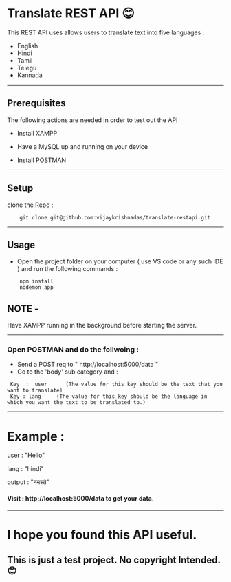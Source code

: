 # Translate REST API 😊

This REST API uses allows users to translate text into five languages : 

- English
- Hindi
- Tamil
- Telegu
- Kannada 

***

## Prerequisites

The following actions are needed in order to test out the API

- Install XAMPP
- Have a MySQL  up and running on your device

- Install POSTMAN

***

## Setup 

clone the Repo : 
```
    git clone git@github.com:vijaykrishnadas/translate-restapi.git
```
***

## Usage

- Open the project folder on your computer ( use VS code or any such IDE ) and run the following commands : 

```
    npm install
    nodemon app 
```
## NOTE -
 Have XAMPP running in the background before starting the server.

***

### Open POSTMAN and do the follwoing : 

- Send a POST req to " http://localhost:5000/data "
- Go to the 'body' sub category and :

```
 Key  :  user      (The value for this key should be the text that you want to translate)
 Key : lang     (The value for this key should be the language in which you want the text to be translated to.)
```
***

# Example :

user : "Hello"

lang : "hindi" 

output : "नमस्ते"

#### Visit : http://localhost:5000/data to get your data.

***

# I hope you found this API useful. 



## This is just a test project. No copyright Intended. 😊